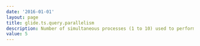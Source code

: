 ```yaml
---
date: '2016-01-01'
layout: page
title: glide.ts.query.parallelism
description: Number of simultaneous processes (1 to 10) used to perform search tasks 
value: 5
---
```

